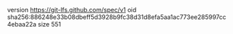 version https://git-lfs.github.com/spec/v1
oid sha256:886248e33b08dbeff5d3928b9fc38d31d8efa5aa1ac773ee285997cc4ebaa22a
size 551
